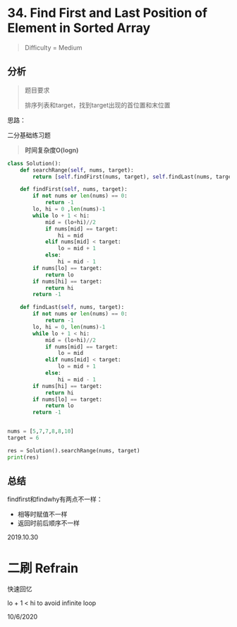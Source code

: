 # 34. Find First and Last Position of Element in Sorted Array
> Difficulty = Medium

## 分析

> 题目要求
> 
> 排序列表和target，找到target出现的首位置和末位置

思路：

二分基础练习题

> **时间复杂度O(logn)**


```python
class Solution():
    def searchRange(self, nums, target):
        return [self.findFirst(nums, target), self.findLast(nums, target)]

    def findFirst(self, nums, target):
        if not nums or len(nums) == 0:
            return -1
        lo, hi = 0 ,len(nums)-1
        while lo + 1 < hi:
            mid = (lo+hi)//2
            if nums[mid] == target:
                hi = mid
            elif nums[mid] < target:
                lo = mid + 1
            else:
                hi = mid - 1
        if nums[lo] == target:
            return lo
        if nums[hi] == target:
            return hi
        return -1

    def findLast(self, nums, target):
        if not nums or len(nums) == 0:
            return -1
        lo, hi = 0, len(nums)-1
        while lo + 1 < hi:
            mid = (lo+hi)//2
            if nums[mid] == target:
                lo = mid
            elif nums[mid] < target:
                lo = mid + 1
            else:
                hi = mid - 1
        if nums[hi] == target:
            return hi
        if nums[lo] == target:
            return lo
        return -1


nums = [5,7,7,8,8,10]
target = 6

res = Solution().searchRange(nums, target)
print(res)
```


## 总结

findfirst和findwhy有两点不一样：
- 相等时赋值不一样
- 返回时前后顺序不一样

2019.10.30


# 二刷 Refrain

快速回忆

lo + 1 < hi to avoid infinite loop

10/6/2020